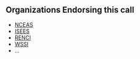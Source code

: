 ## Organizations Endorsing this call

- [NCEAS](http://www.nceas.ucsb.edu)
- [ISEES](http://isees.nceas.ucsb.edu)
- [RENCI](http://renci.org)
- [WSSI](http://waters2i2.org)
- ...

